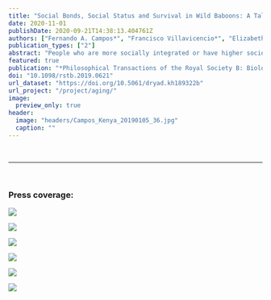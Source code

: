 ```yaml
---
title: "Social Bonds, Social Status and Survival in Wild Baboons: A Tale of Two Sexes"
date: 2020-11-01
publishDate: 2020-09-21T14:38:13.404761Z
authors: ["Fernando A. Campos*", "Francisco Villavicencio*", "Elizabeth A. Archie", "Fernando Colchero", "Susan C. Alberts"]
publication_types: ["2"]
abstract: "People who are more socially integrated or have higher socio-economic status live longer. Recent studies in non-human primates show striking convergences with this human pattern: female primates with more social partners, stronger social bonds or higher dominance rank all lead longer lives. However, it remains unclear whether social environments also predict survival in male non-human primates, as it does in men. This gap persists because, in most primates, males disperse among social groups, resulting in many males who disappear with unknown fate and have unknown dates of birth. We present a Bayesian model to estimate the effects of time-varying social covariates on age-specific adult mortality in both sexes of wild baboons. We compare how the survival trajectories of both sexes are linked to social bonds and social status over the life. We find that, parallel to females, male baboons who are more strongly bonded to females have longer lifespans. However, males with higher dominance rank for their age appear to have shorter lifespans. This finding brings new understanding to the adaptive significance of heterosexual social bonds for male baboons: in addition to protecting the male's offspring from infanticide, these bonds may have direct benefits to males themselves. This article is part of the theme issue `Evolution of the primate ageing process.'"
featured: true
publication: "*Philosophical Transactions of the Royal Society B: Biological Sciences*"
doi: "10.1098/rstb.2019.0621"
url_dataset: "https://doi.org/10.5061/dryad.kh189322b"
url_project: "/project/aging/"
image:
  preview_only: true
header:
  image: "headers/Campos_Kenya_20190105_36.jpg"
  caption: ""
---
```


<div data-badge-details="right" data-badge-type="donut" data-doi="10.1098/rstb.2019.0621" data-hide-no-mentions="true" class="altmetric-embed"></div>

<br>
<hr>
<br>

### Press coverage:

[![](/img/press_logos/nyt.png)](https://www.nytimes.com/2020/10/01/science/baboons-males-friendship.html) 

[![](/img/press_logos/the-washington-post-logo.jpg)](https://www.washingtonpost.com/science/baboon-behavior-friendship-benefits/2020/09/25/5834d70e-fdc1-11ea-8d05-9beaaa91c71f_story.html)

[![](/img/press_logos/cbc.jpg)](https://www.cbc.ca/radio/quirks/sep-26-tailings-pond-detoxification-baboon-friendship-and-longevity-ancient-dna-in-dirt-and-more-1.5736876/male-baboons-make-friends-with-females-for-just-one-reason-a-longer-life-1.5736886)

[![](/img/press_logos/cosmos.jpg)](https://cosmosmagazine.com/nature/animals/why-boys-should-be-friends-with-girls/)

[![](/img/press_logos/treehugger.png)](https://www.treehugger.com/male-baboons-live-longer-female-friends-5079076)

[![](/img/press_logos/duke_today.png)](https://today.duke.edu/2020/09/male-baboons-female-friends-live-longer)

